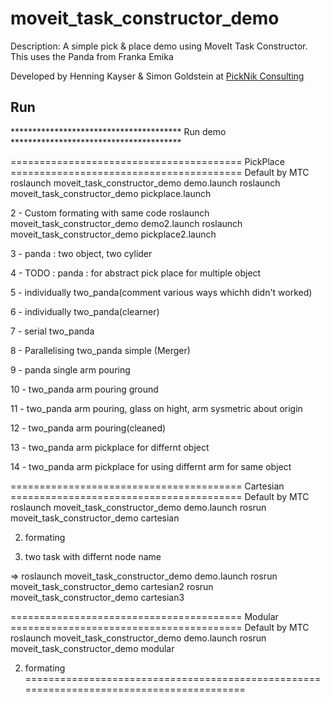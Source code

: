 # moveit_task_constructor_demo

Description: A simple pick & place demo using MoveIt Task Constructor. This uses the Panda from Franka Emika

Developed by Henning Kayser & Simon Goldstein at [PickNik Consulting](http://picknik.ai/)

## Run

*************************************** Run demo ***************************************

======================================== PickPlace ========================================
Default by MTC
    roslaunch moveit_task_constructor_demo demo.launch
    roslaunch moveit_task_constructor_demo pickplace.launch

2 - Custom formating with same code
    roslaunch moveit_task_constructor_demo demo2.launch
    roslaunch moveit_task_constructor_demo pickplace2.launch

3 - panda : two object, two cylider

4 - TODO : panda : for abstract pick place for multiple object

5 - individually two_panda(comment various ways whichh didn't worked)

6 - individually two_panda(clearner)
 
7 - serial two_panda

8 - Parallelising two_panda simple (Merger)

9 - panda single arm pouring

10 - two_panda arm pouring ground 

11 - two_panda arm pouring, glass on hight, arm sysmetric about origin

12 - two_panda arm pouring(cleaned)

13 - two_panda arm pickplace for differnt object

14 - two_panda arm pickplace for using differnt arm for same object

======================================== Cartesian ========================================
Default by MTC
    roslaunch moveit_task_constructor_demo demo.launch
    rosrun moveit_task_constructor_demo cartesian

2. formating

3. two task with differnt node name

=>  roslaunch moveit_task_constructor_demo demo.launch
    rosrun moveit_task_constructor_demo cartesian2
    rosrun moveit_task_constructor_demo cartesian3



======================================== Modular ========================================
Default by MTC
    roslaunch moveit_task_constructor_demo demo.launch
    rosrun moveit_task_constructor_demo modular

2. formating
=========================================================================================
